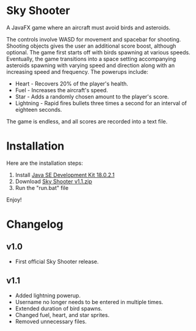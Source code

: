 # Sky Shooter
A JavaFX game where an aircraft must avoid birds and asteroids.

The controls involve WASD for movement and spacebar for shooting. Shooting objects gives the user an additional score boost, although optional. The game first starts off with birds spawning at various speeds. Eventually, the game transitions into a space setting accompanying asteroids spawning with varying speed and direction along with an increasing speed and frequency. The powerups include:

- Heart - Recovers 20% of the player's health.
- Fuel - Increases the aircraft's speed.
- Star - Adds a randomly chosen amount to the player's score.
- Lightning - Rapid fires bullets three times a second for an interval of eighteen seconds.

The game is endless, and all scores are recorded into a text file.

# Installation
Here are the installation steps:
1. Install [Java SE Development Kit 18.0.2.1](https://www.oracle.com/java/technologies/downloads/#jdk18-windows)
2. Download [Sky Shooter v1.1.zip](https://github.com/PranithVP/Sky-Shooter/tree/main/downloads)
3. Run the "run.bat" file

Enjoy!

# Changelog

## v1.0

* First official Sky Shooter release.

## v1.1

- Added lightning powerup.
- Username no longer needs to be entered in multiple times.
- Extended duration of bird spawns.
- Changed fuel, heart, and star sprites.
- Removed unnecessary files.
